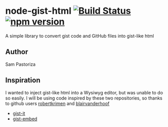# node-gist-html [![Build Status](https://travis-ci.org/pastorsj/node-gist-html.svg?branch=master)](https://travis-ci.org/pastorsj/node-gist-html)[![npm version](https://img.shields.io/npm/v/node-fred.svg?style=flat)](https://www.npmjs.com/package/node-gist-html)
A simple library to convert gist code and GitHub files into gist-like html

## Author
Sam Pastoriza

## Inspiration
I wanted to inject gist-like html into a Wysiwyg editor, but was unable to do so easily. I will be using code inspired by these two repositories, so thanks to github users [robertkrimen](https://github.com/robertkrimen) and [blairvanderhoof](https://github.com/blairvanderhoof)
* [gist-it](https://github.com/robertkrimen/gist-it)
* [gist-embed](https://github.com/blairvanderhoof/gist-embed)
